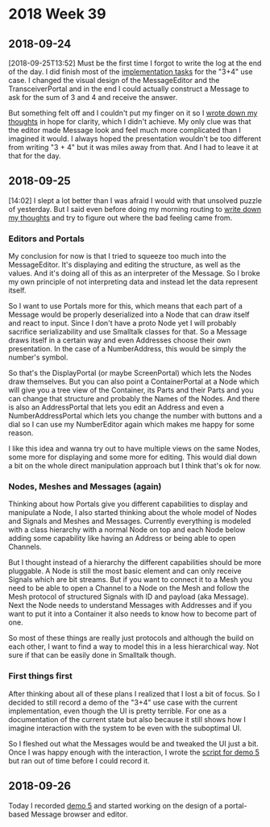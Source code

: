 # 2018 Week 39


## 2018-09-24

[2018-09-25T13:52] Must be the first time I forgot to write the log at the end of the day. I did finish most of the [implementation tasks][trello 48] for the "3+4" use case. I changed the visual design of the MessageEditor and the TransceiverPortal and in the end I could actually construct a Message to ask for the sum of 3 and 4 and receive the answer.

But something felt off and I couldn't put my finger on it so I [wrote down my thoughts][20180924 notes] in hope for clarity, which I didn't achieve. My only clue was that the editor made Message look and feel much more complicated than I imagined it would. I always hoped the presentation wouldn't be too different from writing "3 + 4" but it was miles away from that. And I had to leave it at that for the day.

[trello 48]: https://trello.com/c/ot2g2AOc/48-implement-34-use-case
[20180924 notes]: https://github.com/zells/project/blob/master/notes/0%20misc_page014.svg


## 2018-09-25

[14:02] I slept a lot better than I was afraid I would with that unsolved puzzle of yesterday. But I said even before doing my morning routing to [write down my thoughts][20180925 notes] and try to figure out where the bad feeling came from.

### Editors and Portals

My conclusion for now is that I tried to squeeze too much into the MessageEditor. It's displaying and editing the structure, as well as the values. And it's doing all of this as an interpreter of the Message. So I broke my own principle of not interpreting data and instead let the data represent itself.

So I want to use Portals more for this, which means that each part of a Message would be properly deserialized into a Node that can draw itself and react to input. Since I don't have a proto Node yet I will probably sacrifice serializability and use Smalltalk classes for that. So a Message draws itself in a certain way and even Addresses choose their own presentation. In the case of a NumberAddress, this would be simply the number's symbol.

So that's the DisplayPortal (or maybe ScreenPortal) which lets the Nodes draw themselves. But you can also point a ContainerPortal at a Node which will give you a tree view of the Container, its Parts and their Parts and you can change that structure and probably the Names of the Nodes. And there is also an AddressPortal that lets you edit an Address and even a NumberAddressPortal which lets you change the number with buttons and a dial so I can use my NumberEditor again which makes me happy for some reason.

I like this idea and wanna try out to have multiple views on the same Nodes, some more for displaying and some more for editing. This would dial down a bit on the whole direct manipulation approach but I think that's ok for now.

### Nodes, Meshes and Messages (again)

Thinking about how Portals give you different capabilities to display and manipulate a Node, I also started thinking about the whole model of Nodes and Signals and Meshes and Messages. Currently everything is modeled with a class hierarchy with a normal Node on top and each Node below adding some capability like having an Address or being able to open Channels.

But I thought instead of a hierarchy the different capabilities should be more pluggable. A Node is still the most basic element and can only receive Signals which are bit streams. But if you want to connect it to a Mesh you need to be able to open a Channel to a Node on the Mesh and follow the Mesh protocol of structured Signals with ID and payload (aka Message). Next the Node needs to understand Messages with Addresses and if you want to put it into a Container it also needs to know how to become part of one.

So most of these things are really just protocols and although the build on each other, I want to find a way to model this in a less hierarchical way. Not sure if that can be easily done in Smalltalk though.

### First things first

After thinking about all of these plans I realized that I lost a bit of focus. So I decided to still record a demo of the "3+4" use case with the current implementation, even though the UI is pretty terrible. For one as a documentation of the current state but also because it still shows how I imagine interaction with the system to be even with the suboptimal UI.

So I fleshed out what the Messages would be and tweaked the UI just a bit. Once I was happy enough with the interaction, I wrote the [script for demo 5][3+4 script] but ran out of time before I could record it.


[20180925 notes]: https://github.com/zells/project/blob/master/notes/0%20misc_page015.svg
[3+4 readme]: https://github.com/zells/eight/blob/master/use_cases/three_plus_four/readme.md
[3+4 script]: https://github.com/zells/eight/blob/master/use_cases/three_plus_four/script.txt


## 2018-09-26

Today I recorded [demo 5] and started working on the design of a portal-based Message browser and editor.

[demo 5]: https://www.youtube.com/watch?v=Vmtilzih958&index=6&t=0s&list=PLwia5ezffHz7GLSDx27yxHn4ueIct4j9u